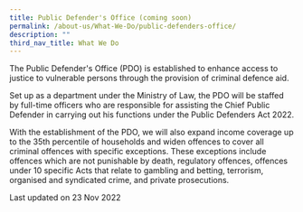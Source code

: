```yaml
---
title: Public Defender's Office (coming soon)
permalink: /about-us/What-We-Do/public-defenders-office/
description: ""
third_nav_title: What We Do
---
```

The Public Defender's Office (PDO) is established to enhance access to justice to vulnerable persons through the provision of criminal defence aid. 

Set up as a department under the Ministry of Law, the PDO will be staffed by full-time officers who are responsible for assisting the Chief Public Defender in carrying out his functions under the Public Defenders Act 2022.

With the establishment of the PDO, we will also expand income coverage up to the 35th percentile of households and widen offences to cover all criminal offences with specific exceptions. These exceptions include offences which are not punishable by death, regulatory offences, offences under 10 specific Acts that relate to gambling and betting, terrorism, organised and syndicated crime, and private prosecutions.

<p class="right-side-updated">Last updated on 23 Nov 2022</p>